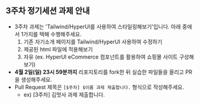 ## 3주차 정기세션 과제 안내
- 3주차 과제는 'Tailwind/HyperUI를 사용하여 스타일링해보기'입니다. 아래 중에서 1가지를 택해 수행해주세요.
  1. 기존 자기소개 페이지를 Tailwind/HyperUI 사용하여 수정하기
  2. 제공된 html 파일에 적용해보기
  3. 자유 (ex. HyperUI eCommerce 컴포넌트를 활용하여 쇼핑몰 사이트 구성해보기)
- **4월 2일(일) 23시 59분까지** 리포지토리를 fork한 뒤 실습한 파일들을 올리고 PR을 생성해주세요.
- Pull Request 제목은 `[$주차] $이름 과제 제출합니다.` 형식으로 작성해주세요.
    - ex) [3주차] 김멋사 과제 제출합니다.
